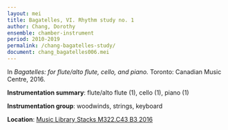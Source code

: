 ```yaml
---
layout: mei
title: Bagatelles, VI. Rhythm study no. 1
author: Chang, Dorothy
ensemble: chamber-instrument
period: 2010-2019
permalink: /chang-bagatelles-study/
document: chang_bagatelles006.mei
---
```


In *Bagatelles: for flute/alto flute, cello, and piano.* Toronto: Canadian Music Centre, 2016.

**Instrumentation summary**: flute/alto flute (1), cello (1), piano (1)

**Instrumentation group**: woodwinds, strings, keyboard

**Location**: <a href="https://tufts.primo.exlibrisgroup.com/permalink/01TUN_INST/1kc9gia/alma991018728035703851" target="_blank">Music Library Stacks M322.C43 B3 2016</a>
